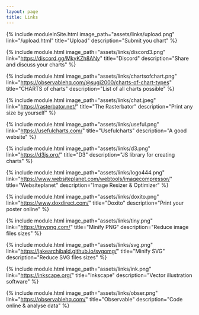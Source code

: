 ```yaml
---
layout: page
title: Links
---
```


<!-- <h1 class="projects rouge">Links</h1> -->
<div class="flex-container">
  <div class="flex-left">

  {% include moduleInSite.html
  image_path="assets/links/upload.png"
  link="/upload.html"
  title="Upload"
  description="Submit you chart" %}

  </div>

  <div class="flex-right">

  {% include module.html
  image_path="assets/links/discord3.png"
  link="https://discord.gg/MkyKZh8ANy"
  title="Discord"
  description="Share and discuss your charts" %}

  </div>
</div>

<div class="flex-container">
  <div class="flex-left">

  {% include module.html
  image_path="assets/links/chartsofchart.png"
  link="https://observablehq.com/@sugi2000/charts-of-chart-types"
  title="CHARTS of charts"
  description="List of all charts possible" %}

  {% include module.html
  image_path="assets/links/chat.jpeg"
  link="https://rasterbator.net/"
  title="The Rasterbator"
  description="Print any size by yourself" %}

  {% include module.html
  image_path="assets/links/useful.png"
  link="https://usefulcharts.com/"
  title="Usefulcharts"
  description="A good website" %}

  {% include module.html
  image_path="assets/links/d3.png"
  link="https://d3js.org/"
  title="D3"
  description="JS library for creating charts" %}

  {% include module.html
  image_path="assets/links/logo444.png"
  link="https://www.websiteplanet.com/webtools/imagecompressor/"
  title="Websiteplanet"
  description="Image Resizer & Optimizer" %}

  </div>

  <div class="flex-right">

  {% include module.html
  image_path="assets/links/doxito.png"
  link="https://www.doxdirect.com/"
  title="Doxito"
  description="Print your poster online" %}

  {% include module.html
  image_path="assets/links/tiny.png"
  link="https://tinypng.com/"
  title="Minify PNG"
  description="Reduce image files sizes" %}

  {% include module.html
  image_path="assets/links/svg.png"
  link="https://jakearchibald.github.io/svgomg/"
  title="Minify SVG"
  description="Reduce SVG files sizes" %}

  {% include module.html
  image_path="assets/links/ink.png"
  link="https://inkscape.org/"
  title="Inkscape"
  description="Vector illustration software" %}

  {% include module.html
  image_path="assets/links/obser.png"
  link="https://observablehq.com/"
  title="Observable"
  description="Code online & analyse data" %}

  </div>
</div>
